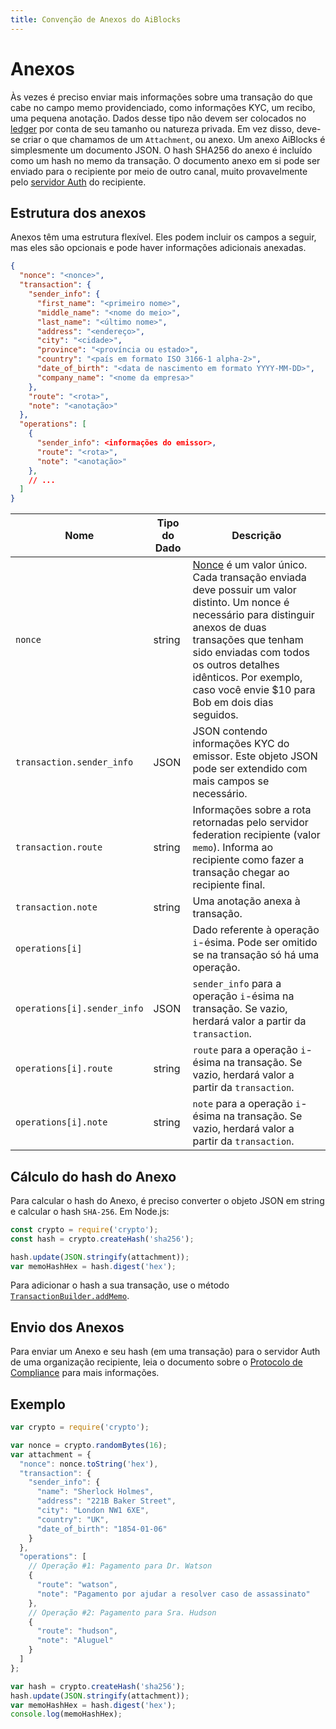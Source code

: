 ```yaml
---
title: Convenção de Anexos do AiBlocks
---
```


# Anexos

Às vezes é preciso enviar mais informações sobre uma transação do que cabe no campo memo providenciado, como informações KYC, um recibo, uma pequena anotação. Dados desse tipo não devem ser colocados no [ledger](./concepts/ledger.md) por conta de seu tamanho ou natureza privada. Em vez disso, deve-se criar o que chamamos de um `Attachment`, ou anexo. Um anexo AiBlocks é simplesmente um documento JSON. O hash SHA256 do anexo é incluído como um hash no memo da transação. O documento anexo em si pode ser enviado para o recipiente por meio de outro canal, muito provavelmente pelo [servidor Auth](./compliance-protocol.md) do recipiente.

## Estrutura dos anexos

Anexos têm uma estrutura flexível. Eles podem incluir os campos a seguir, mas eles são opcionais e pode haver informações adicionais anexadas.

```json
{
  "nonce": "<nonce>",
  "transaction": {
    "sender_info": {
      "first_name": "<primeiro nome>",
      "middle_name": "<nome do meio>",
      "last_name": "<último nome>",
      "address": "<endereço>",
      "city": "<cidade>",
      "province": "<província ou estado>",
      "country": "<país em formato ISO 3166-1 alpha-2>",
      "date_of_birth": "<data de nascimento em formato YYYY-MM-DD>",
      "company_name": "<nome da empresa>"
    },
    "route": "<rota>",
    "note": "<anotação>"
  },
  "operations": [
    {
      "sender_info": <informações do emissor>,
      "route": "<rota>",
      "note": "<anotação>"
    },
    // ...
  ]
}
```

Nome | Tipo do Dado | Descrição
-----|-----------|------------
`nonce` | string | [Nonce](https://en.wikipedia.org/wiki/Cryptographic_nonce) é um valor único. Cada transação enviada deve possuir um valor distinto. Um nonce é necessário para distinguir anexos de duas transações que tenham sido enviadas com todos os outros detalhes idênticos. Por exemplo, caso você envie $10 para Bob em dois dias seguidos.
`transaction.sender_info` | JSON | JSON contendo informações KYC do emissor. Este objeto JSON pode ser extendido com mais campos se necessário.
`transaction.route` | string | Informações sobre a rota retornadas pelo servidor federation recipiente (valor `memo`). Informa ao recipiente como fazer a transação chegar ao recipiente final.
`transaction.note` | string | Uma anotação anexa à transação.
`operations[i]` | | Dado referente à operação `i`-ésima. Pode ser omitido se na transação só há uma operação.
`operations[i].sender_info` | JSON | `sender_info` para a operação `i`-ésima na transação. Se vazio, herdará valor a partir da `transaction`.
`operations[i].route` | string | `route` para a operação `i`-ésima na transação. Se vazio, herdará valor a partir da `transaction`.
`operations[i].note` | string | `note` para a operação `i`-ésima na transação. Se vazio, herdará valor a partir da `transaction`.

## Cálculo do hash do Anexo

Para calcular o hash do Anexo, é preciso converter o objeto JSON em string e calcular o hash `SHA-256`. Em Node.js:

```js
const crypto = require('crypto');
const hash = crypto.createHash('sha256');

hash.update(JSON.stringify(attachment));
var memoHashHex = hash.digest('hex');
```

Para adicionar o hash a sua transação, use o método [`TransactionBuilder.addMemo`](http://aiblocks.github.io/js-aiblocks-base/TransactionBuilder.html#addMemo).

## Envio dos Anexos

Para enviar um Anexo e seu hash (em uma transação) para o servidor Auth de uma organização recipiente, leia o documento sobre o [Protocolo de Compliance](./compliance-protocol.md) para mais informações.

## Exemplo

```js
var crypto = require('crypto');

var nonce = crypto.randomBytes(16);
var attachment = {
  "nonce": nonce.toString('hex'),
  "transaction": {
    "sender_info": {
      "name": "Sherlock Holmes",
      "address": "221B Baker Street",
      "city": "London NW1 6XE",
      "country": "UK",
      "date_of_birth": "1854-01-06"
    }
  },
  "operations": [
    // Operação #1: Pagamento para Dr. Watson
    {
      "route": "watson",
      "note": "Pagamento por ajudar a resolver caso de assassinato"
    },
    // Operação #2: Pagamento para Sra. Hudson
    {
      "route": "hudson",
      "note": "Aluguel"
    }
  ]
};

var hash = crypto.createHash('sha256');
hash.update(JSON.stringify(attachment));
var memoHashHex = hash.digest('hex');
console.log(memoHashHex);
```
